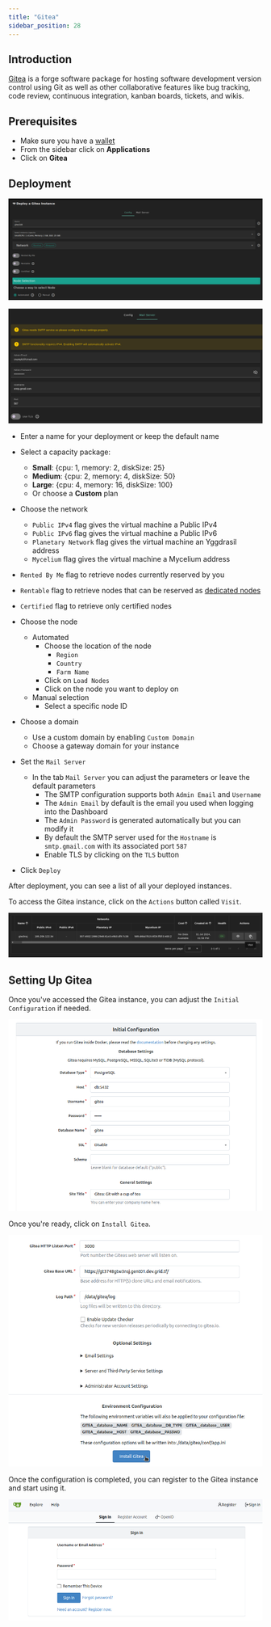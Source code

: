 ```yaml
---
title: "Gitea"
sidebar_position: 28
---
```




## Introduction

[Gitea](https://about.gitea.com/) is a forge software package for hosting software development version control using Git as well as other collaborative features like bug tracking, code review, continuous integration, kanban boards, tickets, and wikis.

## Prerequisites

- Make sure you have a [wallet](../wallet_connector.md)
- From the sidebar click on **Applications**
- Click on **Gitea**

## Deployment

![](./img/solutions_gitea.png)

![](./img/gitea_mail_server.png)

- Enter a name for your deployment or keep the default name
- Select a capacity package:
    - **Small**: \{cpu: 1, memory: 2, diskSize: 25\}
    - **Medium**: \{cpu: 2, memory: 4, diskSize: 50\}
    - **Large**: \{cpu: 4, memory: 16, diskSize: 100\}
    - Or choose a **Custom** plan
- Choose the network
   - `Public IPv4` flag gives the virtual machine a Public IPv4
   - `Public IPv6` flag gives the virtual machine a Public IPv6
   - `Planetary Network` flag gives the virtual machine an Yggdrasil address
   - `Mycelium` flag gives the virtual machine a Mycelium address

- `Rented By Me` flag to retrieve nodes currently reserved by you
- `Rentable` flag to retrieve nodes that can be reserved as [dedicated nodes](../deploy/node_finder.md#dedicated-nodes)
- `Certified` flag to retrieve only certified nodes 
- Choose the node 
  - Automated
    - Choose the location of the node
       - `Region`
       - `Country`
       - `Farm Name`
    - Click on `Load Nodes`
    - Click on the node you want to deploy on
  - Manual selection
    - Select a specific node ID
- Choose a domain
  - Use a custom domain by enabling `Custom Domain`
  - Choose a gateway domain for your instance
- Set the `Mail Server`
  - In the tab `Mail Server` you can adjust the parameters or leave the default parameters
    - The SMTP configuration supports both `Admin Email` and `Username`
    - The `Admin Email` by default is the email you used when logging into the Dashboard
    - The `Admin Password` is generated automatically but you can modify it
    - By default the SMTP server used for the `Hostname` is `smtp.gmail.com` with its associated port `587`
    - Enable TLS by clicking on the `TLS` button
- Click `Deploy`

After deployment, you can see a list of all your deployed instances.

To access the Gitea instance, click on the `Actions` button called `Visit`.

![](./img/gitea_instances.png)

## Setting Up Gitea

Once you've accessed the Gitea instance, you can adjust the `Initial Configuration` if needed. 

![](./img/gitea_initial_configuration.png)

Once you're ready, click on `Install Gitea`.

![](./img/gitea_install.png)

Once the configuration is completed, you can register to the Gitea instance and start using it.

![](./img/gitea_register.png)